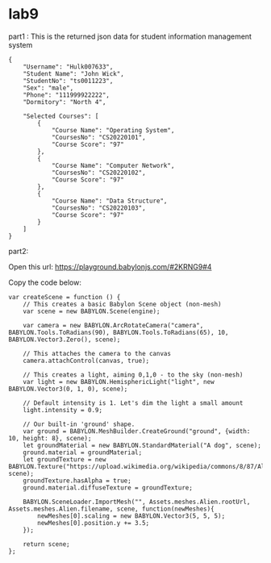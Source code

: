 # lab9
part1 :
This is the returned json data for student information management system

    {
        "Username": "Hulk007633",
        "Student Name": "John Wick",
        "StudentNo": "ts0011223",
        "Sex": "male",
        "Phone": "111999922222",
        "Dormitory": "North 4",

        "Selected Courses": [
            {
                "Course Name": "Operating System",
                "CoursesNo": "CS20220101",
                "Course Score": "97" 
            },
            {
                "Course Name": "Computer Network",
                "CoursesNo": "CS20220102",
                "Course Score": "97" 
            },
            {
                "Course Name": "Data Structure",
                "CoursesNo": "CS20220103",
                "Course Score": "97" 
            }
        ]
    }

part2:

Open this url:
https://playground.babylonjs.com/#2KRNG9#4

Copy the code below:

    var createScene = function () {
        // This creates a basic Babylon Scene object (non-mesh)
        var scene = new BABYLON.Scene(engine);

        var camera = new BABYLON.ArcRotateCamera("camera", BABYLON.Tools.ToRadians(90), BABYLON.Tools.ToRadians(65), 10, BABYLON.Vector3.Zero(), scene);

        // This attaches the camera to the canvas
        camera.attachControl(canvas, true);

        // This creates a light, aiming 0,1,0 - to the sky (non-mesh)
        var light = new BABYLON.HemisphericLight("light", new BABYLON.Vector3(0, 1, 0), scene);

        // Default intensity is 1. Let's dim the light a small amount
        light.intensity = 0.9;

        // Our built-in 'ground' shape.
        var ground = BABYLON.MeshBuilder.CreateGround("ground", {width: 10, height: 8}, scene);
        let groundMaterial = new BABYLON.StandardMaterial("A dog", scene);
        ground.material = groundMaterial;
        let groundTexture = new BABYLON.Texture("https://upload.wikimedia.org/wikipedia/commons/8/87/Alaskan_Malamute%2BBlank.png", scene);
        groundTexture.hasAlpha = true;
        ground.material.diffuseTexture = groundTexture;

        BABYLON.SceneLoader.ImportMesh("", Assets.meshes.Alien.rootUrl, Assets.meshes.Alien.filename, scene, function(newMeshes){
            newMeshes[0].scaling = new BABYLON.Vector3(5, 5, 5);
            newMeshes[0].position.y += 3.5;
        });

        return scene;
    };
